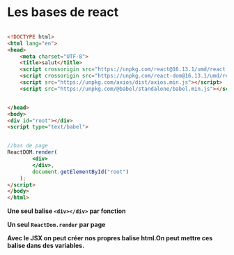 # Les bases  de react

```html

<!DOCTYPE html>
<html lang="en">
<head>
    <meta charset="UTF-8">
    <title>salut</title>
    <script crossorigin src="https://unpkg.com/react@16.13.1/umd/react.development.js"></script>
    <script crossorigin src="https://unpkg.com/react-dom@16.13.1/umd/react-dom.development.js"></script>
    <script src="https://unpkg.com/axios/dist/axios.min.js"></script>
    <script src="https://unpkg.com/@babel/standalone/babel.min.js"></script>


</head>
<body>
<div id="root"></div>
<script type="text/babel">


//bas de page
ReactDOM.render(
        <div>
        </div>,
        document.getElementById("root")
    );
</script>
</body>
</html>

```

**Une seul balise `<div></div>` par fonction**

**Un seul `ReactDom.render` par page**

**Avec le JSX on peut créer nos propres balise html.On peut mettre ces balise dans des variables.**

